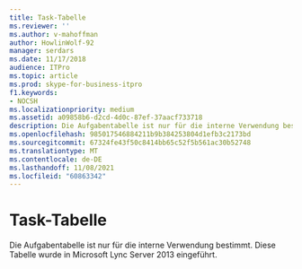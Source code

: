 ```yaml
---
title: Task-Tabelle
ms.reviewer: ''
ms.author: v-mahoffman
author: HowlinWolf-92
manager: serdars
ms.date: 11/17/2018
audience: ITPro
ms.topic: article
ms.prod: skype-for-business-itpro
f1.keywords:
- NOCSH
ms.localizationpriority: medium
ms.assetid: a09858b6-d2cd-4d0c-87ef-37aacf733718
description: Die Aufgabentabelle ist nur für die interne Verwendung bestimmt. Diese Tabelle wurde in Microsoft Lync Server 2013 eingeführt.
ms.openlocfilehash: 985017546884211b9b384253804d1efb3c2173bd
ms.sourcegitcommit: 67324fe43f50c8414bb65c52f5b561ac30b52748
ms.translationtype: MT
ms.contentlocale: de-DE
ms.lasthandoff: 11/08/2021
ms.locfileid: "60863342"
---
```

# <a name="task-table"></a>Task-Tabelle
 
Die Aufgabentabelle ist nur für die interne Verwendung bestimmt. Diese Tabelle wurde in Microsoft Lync Server 2013 eingeführt.
  

